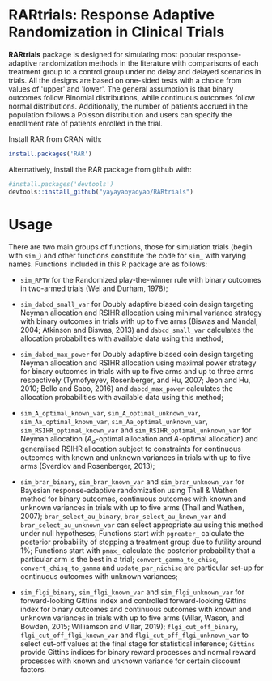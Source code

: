 RARtrials: Response Adaptive Randomization in Clinical Trials
============================================================

**RARtrials** package is designed for simulating most popular response-adaptive randomization methods in the literature with comparisons of each treatment group to a control group under no delay and delayed scenarios in trials. All the designs are based on one-sided tests with a choice from values of 'upper' and 'lower'. The general assumption is that binary outcomes follow Binomial distributions, while continuous outcomes follow normal distributions. Additionally, the number of patients accrued in the population follows a Poisson distribution and users can specify the enrollment rate of patients enrolled in the trial. 

Install RAR from CRAN with:

```r
install.packages('RAR')
```

Alternatively, install the RAR package from github with:


```r
#install.packages('devtools')
devtools::install_github("yayayaoyaoyao/RARtrials")
```

# Usage
There are two main groups of functions, those for simulation trials (begin with `sim_`) and other functions constitute the code for `sim_` with varying names. Functions included in this R package are as follows:

- `sim_RPTW` for the Randomized play-the-winner rule with binary outcomes in two-armed trials (Wei and Durham, 1978);

- `sim_dabcd_small_var` for Doubly adaptive biased coin design targeting Neyman allocation and RSIHR allocation using minimal variance strategy with binary outcomes in trials with up to five arms (Biswas and Mandal, 2004; Atkinson and Biswas, 2013) and `dabcd_small_var` calculates the allocation probabilities with available data using this method;

- `sim_dabcd_max_power` for Doubly adaptive biased coin design targeting Neyman allocation and RSIHR allocation using maximal power strategy for binary outcomes in trials with up to five arms and up to three arms respectively (Tymofyeyev, Rosenberger, and Hu, 2007; Jeon and Hu, 2010; Bello and Sabo, 2016) and `dabcd_max_power` calculates the allocation probabilities with available data using this method;

- `sim_A_optimal_known_var`, `sim_A_optimal_unknown_var`, `sim_Aa_optimal_known_var`, `sim_Aa_optimal_unknown_var`, `sim_RSIHR_optimal_known_var` and `sim_RSIHR_optimal_unknown_var` for Neyman allocation ($A_a$-optimal allocation and $A$-optimal allocation) and generalised RSIHR allocation subject to constraints for continuous outcomes with known and unknown variances in trials with up to five arms (Sverdlov and Rosenberger, 2013);

- `sim_brar_binary`, `sim_brar_known_var` and `sim_brar_unknown_var` for Bayesian response-adaptive randomization using Thall & Wathen method for binary outcomes, continuous outcomes with known and unknown variances in trials with up to five arms (Thall and Wathen, 2007); `brar_select_au_binary`, `brar_select_au_known_var` and `brar_select_au_unknown_var` can select appropriate au using this method under null hypotheses; Functions start with `pgreater_` calculate the posterior probability of stopping a treatment group due to futility around $1\%$; Functions start with `pmax_` calculate the posterior probability that a particular arm is the best in a trial; `convert_gamma_to_chisq`, `convert_chisq_to_gamma` and `update_par_nichisq` are particular set-up for continuous outcomes with unknown variances;


- `sim_flgi_binary`, `sim_flgi_known_var` and `sim_flgi_unknown_var` for forward-looking Gittins index and controlled forward-looking Gittins index for binary outcomes and continuous outcomes with known and unknown variances in trials with up to five arms (Villar, Wason, and Bowden, 2015; Williamson and Villar, 2019); `flgi_cut_off_binary`, `flgi_cut_off_flgi_known_var` and `flgi_cut_off_flgi_unknown_var` to select cut-off values at the final stage for statistical inference; `Gittins` provide Gittins indices for binary reward processes and normal reward processes with known and unknown variance for certain discount factors.


